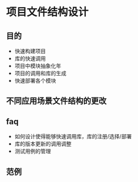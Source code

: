 # 项目文件结构设计

## 目的

- 快速构建项目
- 库的快速调用
- 项目中模块抽象化年
- 项目的调用和库的生成
- 快速部署各个模块

## 不同应用场景文件结构的更改


## faq
- 如何设计使得能够快速调用库，库的注册/选择/部署
- 库的版本更新的调用调整
- 测试用例的管理

## 范例



